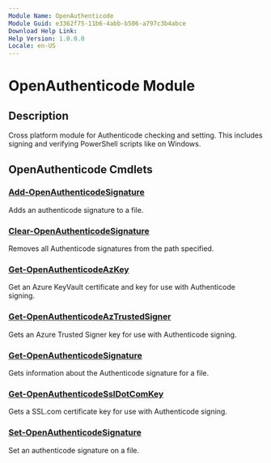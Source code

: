 ```yaml
---
Module Name: OpenAuthenticode
Module Guid: e3362f75-11b6-4abb-b506-a797c3b4abce
Download Help Link: 
Help Version: 1.0.0.0
Locale: en-US
---
```


# OpenAuthenticode Module
## Description
Cross platform module for Authenticode checking and setting. This includes signing and verifying PowerShell scripts like on Windows.

## OpenAuthenticode Cmdlets
### [Add-OpenAuthenticodeSignature](Add-OpenAuthenticodeSignature.md)
Adds an authenticode signature to a file.

### [Clear-OpenAuthenticodeSignature](Clear-OpenAuthenticodeSignature.md)
Removes all Authenticode signatures from the path specified.

### [Get-OpenAuthenticodeAzKey](Get-OpenAuthenticodeAzKey.md)
Get an Azure KeyVault certificate and key for use with Authenticode signing.

### [Get-OpenAuthenticodeAzTrustedSigner](Get-OpenAuthenticodeAzTrustedSigner.md)
Gets an Azure Trusted Signer key for use with Authenticode signing.

### [Get-OpenAuthenticodeSignature](Get-OpenAuthenticodeSignature.md)
Gets information about the Authenticode signature for a file.

### [Get-OpenAuthenticodeSslDotComKey](Get-OpenAuthenticodeSslDotComKey.md)
Gets a SSL.com certificate key for use with Authenticode signing.

### [Set-OpenAuthenticodeSignature](Set-OpenAuthenticodeSignature.md)
Set an authenticode signature on a file.

